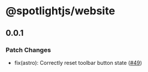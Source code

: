 # @spotlightjs/website

## 0.0.1

### Patch Changes

- fix(astro): Correctly reset toolbar button state ([#49](https://github.com/getsentry/spotlight/pull/49))
